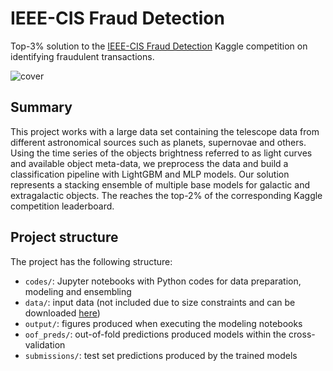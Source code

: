 # IEEE-CIS Fraud Detection

Top-3% solution to the [IEEE-CIS Fraud Detection](https://www.kaggle.com/c/ieee-fraud-detection) Kaggle competition on identifying fraudulent transactions.

![cover](https://i.postimg.cc/zBVTkP09/fraud-cover.jpg)


## Summary

This project works with a large data set containing the telescope data from different astronomical sources such as planets, supernovae and others. Using the time series of the objects brightness referred to as light curves and available object meta-data, we preprocess the data and build a classification pipeline with LightGBM and MLP models. Our solution represents a stacking ensemble of multiple base models for galactic and extragalactic objects. The reaches the top-2% of the corresponding Kaggle competition leaderboard.


## Project structure

The project has the following structure:
- `codes/`:  Jupyter notebooks with Python codes for data preparation, modeling and ensembling
- `data/`: input data (not included due to size constraints and can be downloaded [here](https://www.kaggle.com/c/ieee-fraud-detection/data))
- `output/`: figures produced when executing the modeling notebooks
- `oof_preds/`: out-of-fold predictions produced models within the cross-validation
- `submissions/`: test set predictions produced by the trained models
